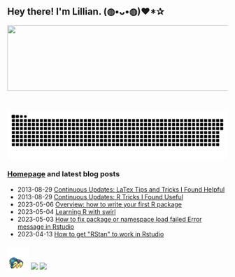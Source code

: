 <h2> Hey there! I'm Lillian. (◍•ᴗ•◍)❤*✰ </h2> 

<p float="left">
  <img align=top src="https://streak-stats.demolab.com?user=lli289&theme=onedark-duo&hide_border=true" width="800" height="150"/>
</p>
<div>
</br>
  
  ![Snake animation](https://github.com/lli289/lli289/blob/main/assets/github-contribution-grid-snake.svg)  
</div>

### [Homepage](https://lli289.github.io) and latest blog posts
* 2013-08-29 [Continuous Updates: LaTex Tips and Tricks I Found Helpful](https://lli289.github.io/posts/2023/08/blog-post-1/)
* 2013-08-29 [Continuous Updates: R Tricks I Found Useful](https://lli289.github.io/posts/2023/04/blog-post-2/)
* 2023-05-06 [Overview: how to write your first R package](https://lli289.github.io/posts/2023/05/blog-post-3/)
* 2023-05-04 [Learning R with swirl](https://lli289.github.io/posts/2023/05/blog-post-2/)
* 2023-05-03 [How to fix package or namespace load failed Error message in Rstudio](https://lli289.github.io/posts/2023/05/blog-post-1/)
* 2023-04-13 [How to get "RStan" to work in Rstudio](https://lli289.github.io/posts/2023/04/blog-post-1/)

### ![cyndaquil](https://github.com/lli289/lli289/blob/main/assets/cyndaquil.gif) <a href = "mailto: lli289.git@gmail.com"><img src="https://img.shields.io/badge/-Gmail-%23333?style=for-the-badge&logo=gmail&logoColor=white" target="_blank"></a>  <a href = "mailto: lli289@uky.edu"><img src="https://img.shields.io/badge/Microsoft_Outlook-0078D4?style=for-the-badge&logo=microsoft-outlook&logoColor=white"></a>
